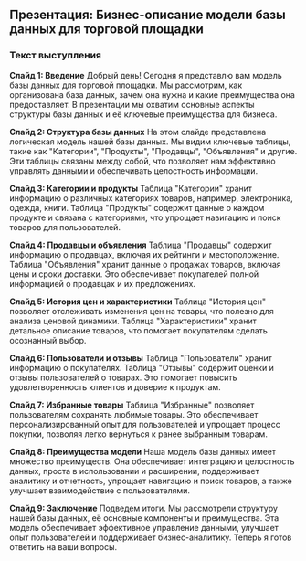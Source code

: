 ## Презентация: Бизнес-описание модели базы данных для торговой площадки

### Текст выступления

**Слайд 1: Введение**
Добрый день! Сегодня я представлю вам модель базы данных для торговой площадки. Мы рассмотрим, как организована база данных, зачем она нужна и какие преимущества она предоставляет. В презентации мы охватим основные аспекты структуры базы данных и её ключевые преимущества для бизнеса.

**Слайд 2: Структура базы данных**
На этом слайде представлена логическая модель нашей базы данных. Мы видим ключевые таблицы, такие как "Категории", "Продукты", "Продавцы", "Объявления" и другие. Эти таблицы связаны между собой, что позволяет нам эффективно управлять данными и обеспечивать целостность информации.

**Слайд 3: Категории и продукты**
Таблица "Категории" хранит информацию о различных категориях товаров, например, электроника, одежда, книги. Таблица "Продукты" содержит данные о каждом продукте и связана с категориями, что упрощает навигацию и поиск товаров для пользователей.

**Слайд 4: Продавцы и объявления**
Таблица "Продавцы" содержит информацию о продавцах, включая их рейтинги и местоположение. Таблица "Объявления" хранит данные о продажах товаров, включая цены и сроки доставки. Это обеспечивает покупателей полной информацией о продавцах и их предложениях.

**Слайд 5: История цен и характеристики**
Таблица "История цен" позволяет отслеживать изменения цен на товары, что полезно для анализа ценовой динамики. Таблица "Характеристики" хранит детальное описание товаров, что помогает покупателям сделать осознанный выбор.

**Слайд 6: Пользователи и отзывы**
Таблица "Пользователи" хранит информацию о покупателях. Таблица "Отзывы" содержит оценки и отзывы пользователей о товарах. Это помогает повысить удовлетворенность клиентов и доверие к продуктам.

**Слайд 7: Избранные товары**
Таблица "Избранные" позволяет пользователям сохранять любимые товары. Это обеспечивает персонализированный опыт для пользователей и упрощает процесс покупки, позволяя легко вернуться к ранее выбранным товарам.

**Слайд 8: Преимущества модели**
Наша модель базы данных имеет множество преимуществ. Она обеспечивает интеграцию и целостность данных, проста в использовании и расширении, поддерживает аналитику и отчетность, упрощает навигацию и поиск товаров, а также улучшает взаимодействие с пользователями.

**Слайд 9: Заключение**
Подведем итоги. Мы рассмотрели структуру нашей базы данных, её основные компоненты и преимущества. Эта модель обеспечивает эффективное управление данными, улучшает опыт пользователей и поддерживает бизнес-аналитику. Теперь я готов ответить на ваши вопросы.
